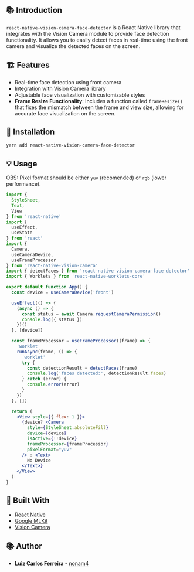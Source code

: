 ## 📚 Introduction

`react-native-vision-camera-face-detector` is a React Native library that integrates with the Vision Camera module to provide face detection functionality. It allows you to easily detect faces in real-time using the front camera and visualize the detected faces on the screen.

## 🏗️ Features

- Real-time face detection using front camera
- Integration with Vision Camera library
- Adjustable face visualization with customizable styles
- **Frame Resize Functionality**: Includes a function called `frameResize()` that fixes the mismatch between the frame and view size, allowing for accurate face visualization on the screen.

## 🧰 Installation

```bash
yarn add react-native-vision-camera-face-detector
```

## 💡 Usage

OBS: Pixel format should be either `yuv` (recomended) or `rgb` (lower performance).

```jsx
import { 
  StyleSheet, 
  Text, 
  View 
} from 'react-native'
import { 
  useEffect, 
  useState 
} from 'react'
import {
  Camera,
  useCameraDevice,
  useFrameProcessor
} from 'react-native-vision-camera'
import { detectFaces } from 'react-native-vision-camera-face-detector'
import { Worklets } from 'react-native-worklets-core'

export default function App() {
  const device = useCameraDevice('front')

  useEffect(() => {
    (async () => {
      const status = await Camera.requestCameraPermission()
      console.log({ status })
    })()
  }, [device])

  const frameProcessor = useFrameProcessor((frame) => {
    'worklet'
    runAsync(frame, () => {
      'worklet'
      try {
        const detectionResult = detectFaces(frame)
        console.log('faces detected:', detectionResult.faces)
      } catch (error) {
        console.error(error)
      }
    })
  }, [])

  return (
    <View style={{ flex: 1 }}>
      {device? <Camera
        style={StyleSheet.absoluteFill}
        device={device}
        isActive={!!device}
        frameProcessor={frameProcessor}
        pixelFormat="yuv"
      /> : <Text>
        No Device
      </Text>}
    </View>
  )
}
```
## 👷 Built With

- [React Native](https://reactnative.dev/)
- [Google MLKit](https://developers.google.com/ml-kit)
- [Vision Camera](https://react-native-vision-camera.com/)

## 📚 Author

- **Luiz Carlos Ferreira** - [nonam4](https://github.com/nonam4)
